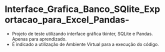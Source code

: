 # Interface_Grafica_Banco_SQlite_Exportacao_para_Excel_Pandas-
- Projeto de teste utilizando interface gráfica tkinter, SQLite e Pandas. Apenas para aprendizado.
- É indicado a utilização de Ambiente Virtual para a execução do código.

